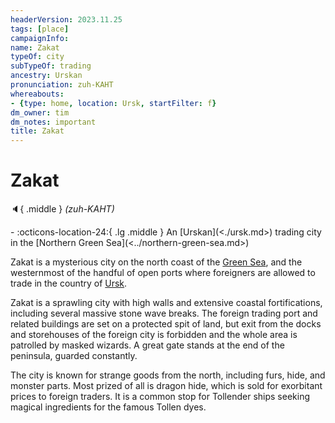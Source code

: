 ```yaml
---
headerVersion: 2023.11.25
tags: [place]
campaignInfo:
name: Zakat
typeOf: city
subTypeOf: trading
ancestry: Urskan
pronunciation: zuh-KAHT
whereabouts:
- {type: home, location: Ursk, startFilter: f}
dm_owner: tim
dm_notes: important
title: Zakat
---
```

# Zakat
:speaker:{ .middle } *(zuh-KAHT)*  
<div class="grid cards ext-narrow-margin ext-one-column" markdown>
-    :octicons-location-24:{ .lg .middle } An [Urskan](<./ursk.md>) trading city in the [Northern Green Sea](<../northern-green-sea.md>)  
</div>


Zakat is a mysterious city on the north coast of the [Green Sea](<../../green-sea.md>), and the westernmost of the handful of open ports where foreigners are allowed to trade in the country of [Ursk](<./ursk.md>). 

Zakat is a sprawling city with high walls and extensive coastal fortifications, including several massive stone wave breaks. The foreign trading port and related buildings are set on a protected spit of land, but exit from the docks and storehouses of the foreign city is forbidden and the whole area is patrolled by masked wizards. A great gate stands at the end of the peninsula, guarded constantly. 

The city is known for strange goods from the north, including furs, hide, and monster parts. Most prized of all is dragon hide, which is sold for exorbitant prices to foreign traders. It is a common stop for Tollender ships seeking magical ingredients for the famous Tollen dyes. 

